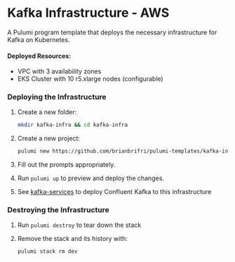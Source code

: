 # Kafka Infrastructure - AWS

A Pulumi program template that deploys the necessary infrastructure for Kafka on Kubernetes.

#### Deployed Resources:

* VPC with 3 availability zones
* EKS Cluster with 10 r5.xlarge nodes (configurable)



### Deploying the Infrastructure

1. Create a new folder:

   ```sh
   mkdir kafka-infra && cd kafka-infra
   ```

2. Create a new project:

   ```sh
   pulumi new https://github.com/brianbrifri/pulumi-templates/kafka-infra
   ```

3. Fill out the prompts appropriately.

4. Run `pulumi up` to preview and deploy the changes.

5. See [kafka-services](https://github.com/brianbrifri/pulumi-templates/tree/master/kafka-services) to deploy Confluent Kafka to this infrastructure

   

   

### Destroying the Infrastructure

1. Run `pulumi destroy` to tear down the stack

2. Remove the stack and its history with:

   ```
   pulumi stack rm dev
   ```

   
